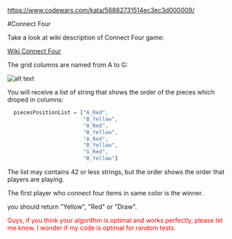 https://www.codewars.com/kata/56882731514ec3ec3d000009/

#Connect Four

Take a look at wiki description of Connect Four game:

[Wiki Connect Four](https://en.wikipedia.org/wiki/Connect_Four)

The grid columns are named from A to G:

![alt text](http://crowd-multilogue.com/Images/Codewars/KataConnectFourWinner.jpg)

You will receive a list of string that shows the order of the pieces which droped in columns:

```javascript
  piecesPositionList = ["A_Red",
                        "B_Yellow",
                        "A_Red",
                        "B_Yellow",
                        "A_Red",
                        "B_Yellow",
                        "G_Red",
                        "B_Yellow"]
```

The list may contains 42 or less strings, but the order shows the order that players are playing.

The first player who connect four items in same color is the winner.

you should return "Yellow", "Red" or "Draw".



<font color="red">Guys, if you think your algorithm is optimal and works perfectly, please let me know. I wonder if my code is optimal for random tests.</font>